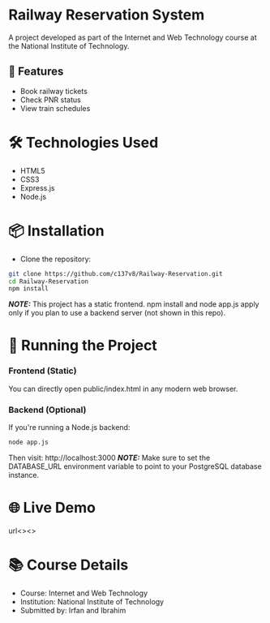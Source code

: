 # Railway Reservation System

 A project developed as part of the Internet and Web Technology course at the National Institute of Technology.
## 🚆 Features
- Book railway tickets
- Check PNR status
- View train schedules

# 🛠 Technologies Used
- HTML5
- CSS3
- Express.js
- Node.js

# 📦 Installation

- Clone the repository:

```bash
git clone https://github.com/c137v8/Railway-Reservation.git
cd Railway-Reservation
npm install
```
**_NOTE:_**  This project has a static frontend. npm install and node app.js apply only if you plan to use a backend server (not shown in this repo).

# 🚀 Running the Project
### Frontend (Static)

You can directly open public/index.html in any modern web browser.

### Backend (Optional)

If you're running a Node.js backend:
```bash
node app.js
```
Then visit: http://localhost:3000
**_NOTE:_**  Make sure to set the DATABASE_URL environment variable to point to your PostgreSQL database instance.

# 🌐 Live Demo
url<><>
# 📚 Course Details
- Course: Internet and Web Technology
- Institution: National Institute of Technology
- Submitted by: Irfan and Ibrahim
